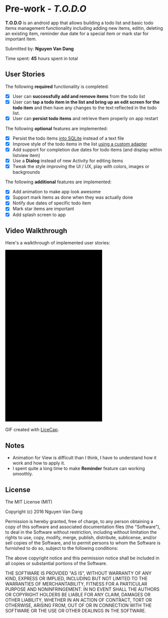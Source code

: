 # Pre-work - *T.O.D.O*

**T.O.D.O** is an android app that allows building a todo list and basic todo items management functionality including adding new items, editin, deleting an existing item, reminder due date for a special item or mark star for important item.

Submitted by: **Nguyen Van Dang**

Time spent: **45** hours spent in total

## User Stories

The following **required** functionality is completed:

* [x] User can **successfully add and remove items** from the todo list
* [x] User can **tap a todo item in the list and bring up an edit screen for the todo item** and then have any changes to the text reflected in the todo list.
* [x] User can **persist todo items** and retrieve them properly on app restart

The following **optional** features are implemented:

* [x] Persist the todo items [into SQLite](http://guides.codepath.com/android/Persisting-Data-to-the-Device#sqlite) instead of a text file
* [x] Improve style of the todo items in the list [using a custom adapter](http://guides.codepath.com/android/Using-an-ArrayAdapter-with-ListView)
* [x] Add support for completion due dates for todo items (and display within listview item)
* [x] Use a **Dialog** instead of new Activity for editing items
* [x] Tweak the style improving the UI / UX, play with colors, images or backgrounds

The following **additional** features are implemented:

* [x] Add animation to make app look awesome
* [x] Support mark items as done when they was actually done
* [x] Notify due dates of specific todo item
* [x] Mark star items are important
* [x] Add splash screen to app

## Video Walkthrough 

Here's a walkthrough of implemented user stories:

![demo](demo.gif)

GIF created with [LiceCap](http://www.cockos.com/licecap/).

## Notes

* Animation for View is difficult than I think, I have to understand how it work and how to apply it.
* I spent quite a long time to make **Reminder** feature can working smoothly.

## License

The MIT License (MIT)

Copyright (c) 2016 Nguyen Van Dang

Permission is hereby granted, free of charge, to any person obtaining a copy of this software and associated documentation files (the "Software"), to deal in the Software without restriction, including without limitation the rights to use, copy, modify, merge, publish, distribute, sublicense, and/or sell copies of the Software, and to permit persons to whom the Software is furnished to do so, subject to the following conditions:

The above copyright notice and this permission notice shall be included in all copies or substantial portions of the Software.

THE SOFTWARE IS PROVIDED "AS IS", WITHOUT WARRANTY OF ANY KIND, EXPRESS OR IMPLIED, INCLUDING BUT NOT LIMITED TO THE WARRANTIES OF MERCHANTABILITY, FITNESS FOR A PARTICULAR PURPOSE AND NONINFRINGEMENT. IN NO EVENT SHALL THE AUTHORS OR COPYRIGHT HOLDERS BE LIABLE FOR ANY CLAIM, DAMAGES OR OTHER LIABILITY, WHETHER IN AN ACTION OF CONTRACT, TORT OR OTHERWISE, ARISING FROM, OUT OF OR IN CONNECTION WITH THE SOFTWARE OR THE USE OR OTHER DEALINGS IN THE SOFTWARE.
